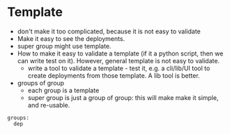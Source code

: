 # Template
* don't make it too complicated, because it is not easy to validate
* Make it easy to see the deployments.
* super group might use template.
* How to make it easy to validate a template (if it a python script, then we can write test on it). However, general template is not easy to validate.
  * write a tool to validate a template - test it, e.g. a cli/lib/UI tool to create deployments from those template.
    A lib tool is better.
* groups of group
  * each group is a template
  * super group is just a group of group: this will make make it simple, and re-usable.
  
 ```
 groups:
   dep 
 
 ```
